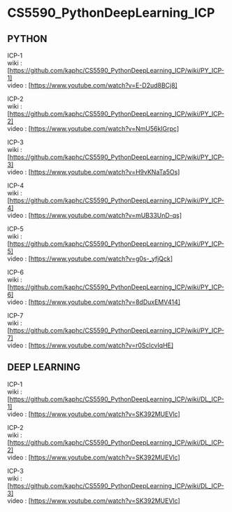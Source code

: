# CS5590_PythonDeepLearning_ICP

## PYTHON

ICP-1 <br>
wiki : [https://github.com/kaphc/CS5590_PythonDeepLearning_ICP/wiki/PY_ICP-1] <br>
video : [https://www.youtube.com/watch?v=E-D2ud8BCj8] <br>

ICP-2 <br>
wiki : [https://github.com/kaphc/CS5590_PythonDeepLearning_ICP/wiki/PY_ICP-2] <br>
video : [https://www.youtube.com/watch?v=NmU56kIGrpc] <br>

ICP-3 <br>
wiki : [https://github.com/kaphc/CS5590_PythonDeepLearning_ICP/wiki/PY_ICP-3] <br>
video : [https://www.youtube.com/watch?v=H9vKNaTa5Os] <br>

ICP-4 <br>
wiki : [https://github.com/kaphc/CS5590_PythonDeepLearning_ICP/wiki/PY_ICP-4] <br>
video : [https://www.youtube.com/watch?v=mUB33UnD-qs] <br>

ICP-5 <br>
wiki : [https://github.com/kaphc/CS5590_PythonDeepLearning_ICP/wiki/PY_ICP-5] <br>
video : [https://www.youtube.com/watch?v=g0s-_yfjQck] <br>

ICP-6 <br>
wiki : [https://github.com/kaphc/CS5590_PythonDeepLearning_ICP/wiki/PY_ICP-6] <br>
video : [https://www.youtube.com/watch?v=8dDuxEMV414] <br>

ICP-7 <br>
wiki : [https://github.com/kaphc/CS5590_PythonDeepLearning_ICP/wiki/PY_ICP-7] <br>
video : [https://www.youtube.com/watch?v=r0SclcvIqHE] <br>

## DEEP LEARNING

ICP-1 <br>
wiki : [https://github.com/kaphc/CS5590_PythonDeepLearning_ICP/wiki/DL_ICP-1] <br>
video : [https://www.youtube.com/watch?v=SK392MUEVlc] <br>

ICP-2 <br>
wiki : [https://github.com/kaphc/CS5590_PythonDeepLearning_ICP/wiki/DL_ICP-2] <br>
video : [https://www.youtube.com/watch?v=SK392MUEVlc] <br>

ICP-3<br>
wiki : [https://github.com/kaphc/CS5590_PythonDeepLearning_ICP/wiki/DL_ICP-3] <br>
video : [https://www.youtube.com/watch?v=SK392MUEVlc] <br>

